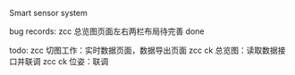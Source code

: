 Smart sensor system

bug records:
zcc 总览图页面左右两栏布局待完善 done

todo:
zcc 切图工作：实时数据页面，数据导出页面
zcc ck 总览图：读取数据接口并联调
zcc ck 位姿：联调
